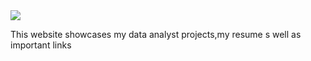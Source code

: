 <img src="https://jooinn.com/images1280_/big-data-analytics.jpg"/>

This website showcases my data analyst projects,my resume s well as important links 